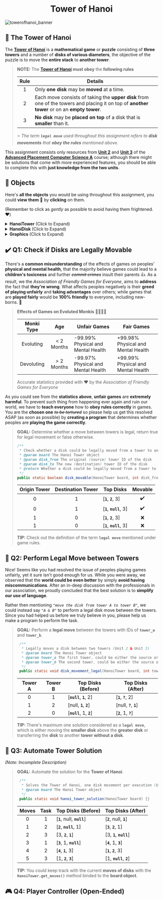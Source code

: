 <div align="center">
	<h1>Tower of Hanoi</h1>
</div>

![towerofhanoi_banner](https://user-images.githubusercontent.com/41904540/194917363-c366e1f9-67a5-45c6-8e20-7fc0d87372c8.png)

## 🎲 The Tower of Hanoi

The **[Tower of Hanoi](https://en.wikipedia.org/wiki/Tower_of_Hanoi)** is a **mathematical game** or **puzzle**
consisting of **three towers** and a number of **disks of various diameters**,
the objective of the puzzle is to move the **entire stack** to **another tower**.

> **NOTE:** The **[Tower of Hanoi](https://en.wikipedia.org/wiki/Tower_of_Hanoi) must obey** the **following rules**
>
> | Rule | Details                                                                                                                                     |
> | :--: | ------------------------------------------------------------------------------------------------------------------------------------------- |
> | 1    | Only **one disk** may be **moved** at a time.                                                                                               |
> | 2    | Each move consists of taking the **upper disk** from one of the towers and placing it on top of **another tower** or on an **empty tower**. |
> | 3    | **No disk** may be **placed on top** of a disk that is **smaller** than it.                                                                 |
>
> ⭐ *The term **`legal move`** used throughout this assignment refers to **disk movements** that **obey the rules** mentioned above*.

This assignment consists only resources from **[Unit 2](https://apstudents.collegeboard.org/courses/ap-computer-science-a)** and **[Unit 3](https://apstudents.collegeboard.org/courses/ap-computer-science-a)**
of the **[Advanced Placement Computer Science A](https://apstudents.collegeboard.org/courses/ap-computer-science-a)** course;
although there might be solutions that come with more experienced features,
you should be able to complete this with **just knowledge from the two units**.

## 🧰 Objects

Here's **all the objects** you would be using throughout this assignment,
you could **view them** 👀 by **clicking** on them.

(Remember to click as *gently* as possible to avoid having them frightened. ❤️)

<details>
	<summary><b>HanoiTower</b> (Click to Expand)</summary>

> **HanoiTower:** Game object that includes all the tower and disks
>
> ```java
> /**
>  * Request a disk movement from a tower to another, throws an exception if unattainable
>  * @param disk_from The original (source) tower ID of the disk
>  * @param disk_to The new (destination) tower ID of the disk
>  */
> public void move_disk(int disk_from, int disk_to) {}
> /**
>  * Gets the amount of disks in a tower
>  * @param tower_id The ID of the tower
>  * @return The amount of disks in a tower
>  */
> public int get_height(int tower_id) {}
> /**
>  * Gets the disk located at the top of a tower
>  * @param tower_id The ID of the tower
>  * @return The disk located at the top of a tower
>  */
> public HanoiDisk get_top(int tower_id) {}
> /**
>  * Gets the total amount of disks
>  * @return The total amount of disks
>  */
> public int get_disks() {}
> /**
>  * Gets the total amount of successful disk moves
>  * @return The total amount of successful disk moves
>  */
> public int get_moves() {}
> ```
</details>


<details>
	<summary><b>HanoiDisk</b> (Click to Expand)</summary>

> **HanoiDisk:** Disk that could be transfered between towers
>
> ```java
> /**
>  * Gets the ID of the disk
>  * @return The ID of the disk
>  */
> public byte get_id() {}
> ```
</details>

<details>
	<summary><b>Graphics</b> (Click to Expand)</summary>

> **Graphics:** Utilities for graphical programming in terminals
>
> | Color                    | Color                     | Color                   |
> | ------------------------ | ------------------------- | ----------------------- |
> | Graphics.**RED_DARK**    | Graphics.**AQUA_DARK**    | Graphics.**WHITE**      |
> | Graphics.**RED_LIGHT**   | Graphics.**AQUA_LIGHT**   | Graphics.**GRAY_DARK**  |
> | Graphics.**GOLD**        | Graphics.**BLUE_DARK**    | Graphics.**GRAY_LIGHT** |
> | Graphics.**YELLOW**      | Graphics.**BLUE_LIGHT**   | Graphics.**BLACK**      |
> | Graphics.**GREEN_DARK**  | Graphics.**PURPLE_DARK**  | Graphics.**BOLD**       |
> | Graphics.**GREEN_LIGHT** | Graphics.**PURPLE_LIGHT** | Graphics.**RESET**      |
>
> ```java
> /**
>  * Applies foreground text color to the following string
>  * @param red The red value of the foreground RGB color
>  * @param green The green value of the foreground RGB color
>  * @param blue The blue value of the foreground RGB color
>  * @return The chainable Graphics object
>  */
> public Graphics foreground(byte red, byte green, byte blue) {}
> /**
>  * Applies background text color to the following string
>  * @param red The red value of the background RGB color
>  * @param green The green value of the background RGB color
>  * @param blue The blue value of the background RGB color
>  * @return The chainable Graphics object
>  */
> public Graphics background(byte red, byte green, byte blue) {}
> /**
>  * Applies bold styling to the following string
>  * @return The chainable Graphics object
>  */
> public Graphics bold() {}
> /**
>  * Reset the styling of the following string
>  * @return The chainable Graphics object
>  */
> public Graphics reset() {}
> ```
</details>

## ✔️ Q1: Check if Disks are Legally Movable

There's a **common misunderstanding** of the effects of games on peoples' **physical and mental health**,
that the majority believe games could lead to a **children's toxicness** and further ~~*commit crimes*~~ insult their parents 👍.
As a result, we the *Association of Friendly Games for Everyone*, aims to **address** the fact that **they're wrong**.
What affects peoples negatively is their **greed of playing unfairly** and **taking advantages** over others;
while games that are **played fairly** would be **100% friendly** to everyone, including new-borns. 🧒

> **Effects of Games on Evoluted Monkis** 🐒🧑‍🤝‍🧑
>
> | Monki Type | Age        | Unfair Games                       | Fair Games                         |
> | :--------: | :--------: | ---------------------------------- | ---------------------------------- |
> | Evoluting  | < 2 Months | -99.99% Physical and Mental Health | +99.98% Physical and Mental Health |
> | Devoluting | > 2 Months | -99.97% Physical and Mental Health | +99.99% Physical and Mental Health |
>
> Accurate statistics provided with ❤️ by the *Association of Friendly Games for Everyone*

As you could see from the **statistics above**, **unfair games** are **extremely harmful**.
To prevent such thing from happening ever again and ruin our world, we have to **teach everyone** how to **obey rules correctly** in games.
You are the **chosen one** ~~*to be tortured*~~ so please help us get this resolved ASAP (as soon as possible)
by **creating a program** that determines whether peoples are **playing the game correctly**.

> **GOAL:** Determine whether a move between towers is legal, return true for legal movement or false otherwise.
> ```java
> /**
>  * Check whether a disk could be legally moved from a tower to another (Unit 2 & Unit 3)
>  * @param board The Hanoi Tower object
>  * @param disk_from The original (source) tower ID of the disk
>  * @param disk_to The new (destination) tower ID of the disk
>  * @return Whether a disk could be legally moved from a tower to another
>  */
> public static boolean disk_movable(HanoiTower board, int disk_from, int disk_to) {}
> ```
> | Origin Tower | Destination Tower | Top Disks                | Movable |
> | :----------: | :---------------: | ------------------------ | :-----: |
> | 0            | 1                 | [**`1`**, **`2`**, 3]    | ✔️       |
> | 0            | 1                 | [**`1`**, **`null`**, 3] | ✔️       |
> | 1            | 0                 | [**`1`**, **`2`**, 3]    | ❌       |
> | 1            | 0                 | [**`1`**, **`null`**, 3] | ❌       |
>
> **TIP:** Check out the definition of the term **`legal move`** mentioned under game rules.

## 👫 Q2: Perform Legal Move between Towers

Nice! Seems like you had resolved the issue of peoples playing games unfairly, yet it sure isn't good enough for us.
While you were away, we observed that the **world could be even better** by simply **avoid having miscommunications**.
After an in-deep discussion with the professionals in our association,
we proudly concluded that the best solution is to **simplify our use of language**.

Rather then mentioning *`"move the disk from tower A to tower B"`*,
we could instead say *`"A & B"`* to perform a legal disk move between the towers.
Since you had helped us before we truly believe in you,
please help us make a program to perform the task.

> **GOAL:** Perform a **legal move** between the towers with IDs of **`tower_a`** and **`tower_b`**.
> ```java
>  /**
>   * Legally moves a disk between two towers (Unit 2 & Unit 3)
>   * @param board The Hanoi Tower object
>   * @param tower_a The first tower, could be either the source or destination of the disk
>   * @param tower_b The second tower, could be either the source or destination of the disk
>   */
>  public static void disk_movement_legal(HanoiTower board, int tower_a, int tower_b) {}
> ```
> | Tower A | Tower B | Top Disks (Before)       | Top Disks (After)        |
> | :-----: | :-----: | ------------------------ | ------------------------ |
> | 0       | 1       | [**`null`**, **`1`**, 2] | [**`1`**, **`?`**, 2]    |
> | 1       | 2       | [null, **`1`**, **`2`**] | [null, **`?`**, **`1`**] |
> | 2       | 0       | [**`null`**, 1, **`2`**] | [**`2`**, 1, **`?`**]    |
>
> **TIP:** There's maximum one solution considered as a **`legal move`**,
> which is either moving the **smaller disk** above the **greater disk**
> or transferring the **disk** to another **tower without a disk**.

## 🦾 Q3: Automate Tower Solution

*(Note: Incomplete Description)*

> **GOAL:** Automate the solution for the **Tower of Hanoi**.
> ```java
>  /**
>   * Solves the Tower of Hanoi, one disk movement per execution (Unit 2 & Unit 3)
>   * @param board The Hanoi Tower object
>   */
>  public static void hanoi_tower_solution(HanoiTower board) {}
> ```
> | Moves | Task | Top Disks (Before)          | Top Disks (After)        |
> | :---: | :--: | --------------------------- | ------------------------ |
> | 0     | 1    | [**`1`**, null, **`null`**] | [**`2`**, null, **`1`**] |
> | 1     | 2    | [**`2`**, **`null`**, 1]    | [**`3`**, **`2`**, 1]    |
> | 2     | 3    | [3, **`2`**, **`1`**]       | [3, **`1`**, **`null`**] |
> | 3     | 1    | [**`3`**, 1, **`null`**]    | [**`4`**, 1, **`3`**]    |
> | 4     | 2    | [**`4`**, **`1`**, 3]       | [**`1`**, **`2`**, 3]    |
> | 5     | 3    | [1, **`2`**, **`3`**]       | [1, **`null`**, **`2`**] |
> 
> **TIP:** You could keep track with the current **moves of disks** with the
> **`HanoiTower.get_moves()`** method binded to the **board object**.

## 🎮 Q4: Player Controller (Open-Ended)